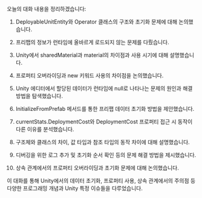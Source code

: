 오늘의 대화 내용을 정리하겠습니다:

1. DeployableUnitEntity와 Operator 클래스의 구조와 초기화 문제에 대해 논의했습니다.

2. 프리팹의 정보가 런타임에 올바르게 로드되지 않는 문제를 다뤘습니다.

3. Unity에서 sharedMaterial과 material의 차이점과 사용 시기에 대해 설명했습니다.

4. 프로퍼티 오버라이딩과 new 키워드 사용의 차이점을 논의했습니다.

5. Unity 에디터에서 할당된 데이터가 런타임에 null로 나타나는 문제의 원인과 해결 방법을 탐색했습니다.

6. InitializeFromPrefab 메서드를 통한 프리팹 데이터 초기화 방법을 제안했습니다.

7. currentStats.DeploymentCost와 DeploymentCost 프로퍼티 접근 시 동작이 다른 이유를 분석했습니다.

8. 구조체와 클래스의 차이, 값 타입과 참조 타입의 동작 차이에 대해 설명했습니다.

9. 디버깅을 위한 로그 추가 및 초기화 순서 확인 등의 문제 해결 방법을 제시했습니다.

10. 상속 관계에서의 프로퍼티 오버라이딩과 초기화 문제에 대해 논의했습니다.

이 대화를 통해 Unity에서의 데이터 초기화, 프로퍼티 사용, 상속 관계에서의 주의점 등 다양한 프로그래밍 개념과 Unity 특정 이슈들을 다루었습니다.